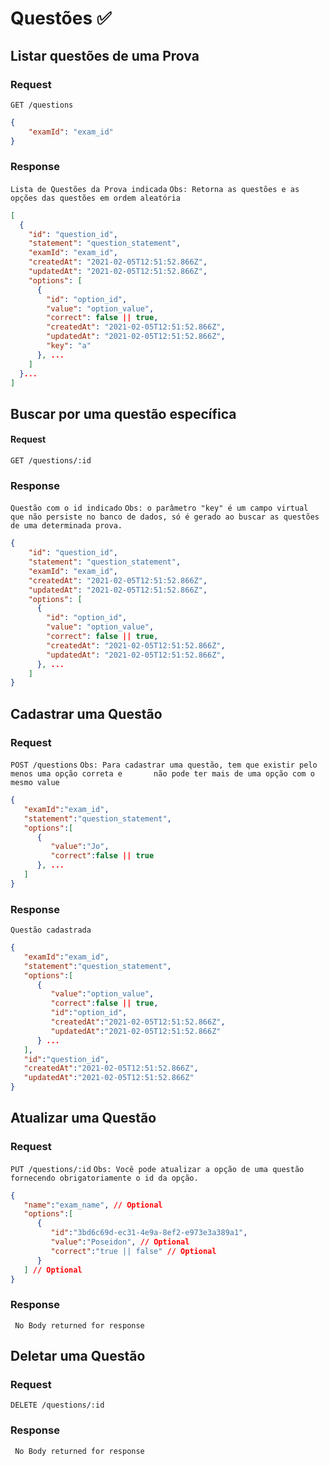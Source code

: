 # Questões ✅

## Listar questões de uma Prova
### Request

`GET /questions`

```json
{
	"examId": "exam_id"
}
```

### Response
`Lista de Questões da Prova indicada`
`Obs: Retorna as questões e as opções das questões em ordem aleatória`

```json
[
  {
    "id": "question_id",
    "statement": "question_statement",
    "examId": "exam_id",
    "createdAt": "2021-02-05T12:51:52.866Z",
    "updatedAt": "2021-02-05T12:51:52.866Z",
    "options": [
      {
        "id": "option_id",
        "value": "option_value",
        "correct": false || true,
        "createdAt": "2021-02-05T12:51:52.866Z",
        "updatedAt": "2021-02-05T12:51:52.866Z",
        "key": "a"
      }, ...
    ]
  }...
]
```


## Buscar por uma questão específica
#### Request

`GET /questions/:id`

### Response
`Questão com o id indicado`
`Obs: o parâmetro "key" é um campo virtual que não persiste no banco de dados, só é gerado ao buscar as questões de uma determinada prova.`
```json
{
    "id": "question_id",
    "statement": "question_statement",
    "examId": "exam_id",
    "createdAt": "2021-02-05T12:51:52.866Z",
    "updatedAt": "2021-02-05T12:51:52.866Z",
    "options": [
      {
        "id": "option_id",
        "value": "option_value",
        "correct": false || true,
        "createdAt": "2021-02-05T12:51:52.866Z",
        "updatedAt": "2021-02-05T12:51:52.866Z",
      }, ...
    ]
}

```
## Cadastrar uma Questão
### Request

 `POST /questions`
 `Obs: Para cadastrar uma questão, tem que existir pelo menos uma opção correta e 		não pode ter mais de uma opção com o mesmo value`
```json
{
   "examId":"exam_id",
   "statement":"question_statement",
   "options":[
      {
         "value":"Jo",
         "correct":false || true
      }, ...
   ]
}
```

### Response
`Questão cadastrada`

```json
{
   "examId":"exam_id",
   "statement":"question_statement",
   "options":[
      {
         "value":"option_value",
         "correct":false || true,
         "id":"option_id",
         "createdAt":"2021-02-05T12:51:52.866Z",
         "updatedAt":"2021-02-05T12:51:52.866Z"
      } ...
   ],
   "id":"question_id",
   "createdAt":"2021-02-05T12:51:52.866Z",
   "updatedAt":"2021-02-05T12:51:52.866Z"
}
```
 ## Atualizar uma Questão
### Request

 `PUT /questions/:id`
 `Obs: Você pode atualizar a opção de uma questão fornecendo obrigatoriamente o id da opção.`
```json
{
   "name":"exam_name", // Optional
   "options":[
      {
         "id":"3bd6c69d-ec31-4e9a-8ef2-e973e3a389a1",
         "value":"Poseidon", // Optional
         "correct":"true || false" // Optional
      }
   ] // Optional
}
```

### Response
``` No Body returned for response```

 ## Deletar uma Questão
### Request

 `DELETE /questions/:id`

### Response
``` No Body returned for response```

